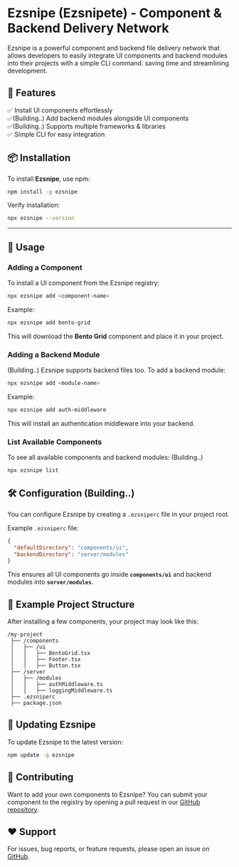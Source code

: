# **Ezsnipe (Ezsnipete) - Component & Backend Delivery Network**

Ezsnipe is a powerful component and backend file delivery network that allows developers to easily integrate UI components and backend modules into their projects with a simple CLI command. saving time and streamlining development.

## 🚀 **Features**

✅ Install UI components effortlessly  
✅(Building..) Add backend modules alongside UI components  
✅(Building..) Supports multiple frameworks & libraries  
✅ Simple CLI for easy integration

## 📦 **Installation**

To install **Ezsnipe**, use npm:

```sh
npm install -g ezsnipe
```

Verify installation:

```sh
npx ezsnipe --version
```

---

## 🔧 **Usage**

### **Adding a Component**

To install a UI component from the Ezsnipe registry:

```sh
npx ezsnipe add <component-name>
```

Example:

```sh
npx ezsnipe add bento-grid
```

This will download the **Bento Grid** component and place it in your project.

### **Adding a Backend Module**
(Building..)
Ezsnipe supports backend files too. To add a backend module:

```sh
npx ezsnipe add <module-name>
```

Example:

```sh
npx ezsnipe add auth-middleware
```

This will install an authentication middleware into your backend.

### **List Available Components**

To see all available components and backend modules:
(Building..)
```sh
npx ezsnipe list
```

## 🛠 **Configuration** (Building..)

You can configure Ezsnipe by creating a `.ezsniperc` file in your project root.

Example `.ezsniperc` file:

```json
{
  "defaultDirectory": "components/ui",
  "backendDirectory": "server/modules"
}
```

This ensures all UI components go inside **`components/ui`** and backend modules into **`server/modules`**.

## 📜 **Example Project Structure**

After installing a few components, your project may look like this:

```
/my-project
 ├── /components
 │   ├── /ui
 │   │   ├── BentoGrid.tsx
 │   │   ├── Footer.tsx
 │   │   ├── Button.tsx
 ├── /server
 │   ├── /modules
 │   │   ├── authMiddleware.ts
 │   │   ├── loggingMiddleware.ts
 ├── .ezsniperc
 ├── package.json
```

## 🔄 **Updating Ezsnipe**

To update Ezsnipe to the latest version:

```sh
npm update -g ezsnipe
```

## 🤝 **Contributing**

Want to add your own components to Ezsnipe? You can submit your component to the registry by opening a pull request in our [GitHub repository](https://github.com/smartcraze/ezsnipe).

## ❤️ **Support**

For issues, bug reports, or feature requests, please open an issue on [GitHub](https://github.com/smartcraze/ezsnipe/issues).
